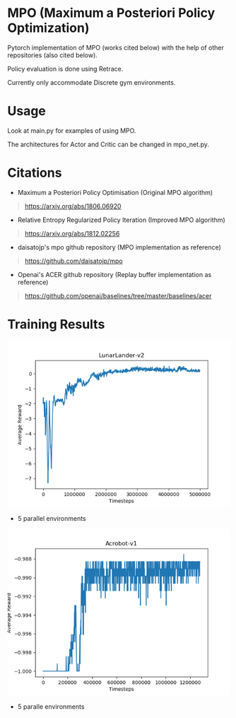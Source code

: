 # MPO (Maximum a Posteriori Policy Optimization)
Pytorch implementation of MPO (works cited below) with the help of other repositories (also cited below).

Policy evaluation is done using Retrace.

Currently only accommodate Discrete gym environments.

# Usage
Look at main.py for examples of using MPO.

The architectures for Actor and Critic can be changed in mpo_net.py.

# Citations
* Maximum a Posteriori Policy Optimisation (Original MPO algorithm)
>https://arxiv.org/abs/1806.06920

* Relative Entropy Regularized Policy Iteration (Improved MPO algorithm)
>https://arxiv.org/abs/1812.02256

* daisatojp's mpo github repository (MPO implementation as reference)
>https://github.com/daisatojp/mpo

* Openai's ACER github repository (Replay buffer implementation as reference)
>https://github.com/openai/baselines/tree/master/baselines/acer

# Training Results
![mpo_on_LunarLanderV2](lunarlander_mpo.png?raw=true)
- 5 parallel environments

![mpo_on_AcrobotV1](acrobot_mpo.png?raw=true)
- 5 paralle environments
